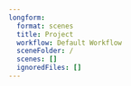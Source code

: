 ```yaml
---
longform:
  format: scenes
  title: Project
  workflow: Default Workflow
  sceneFolder: /
  scenes: []
  ignoredFiles: []
---
```

